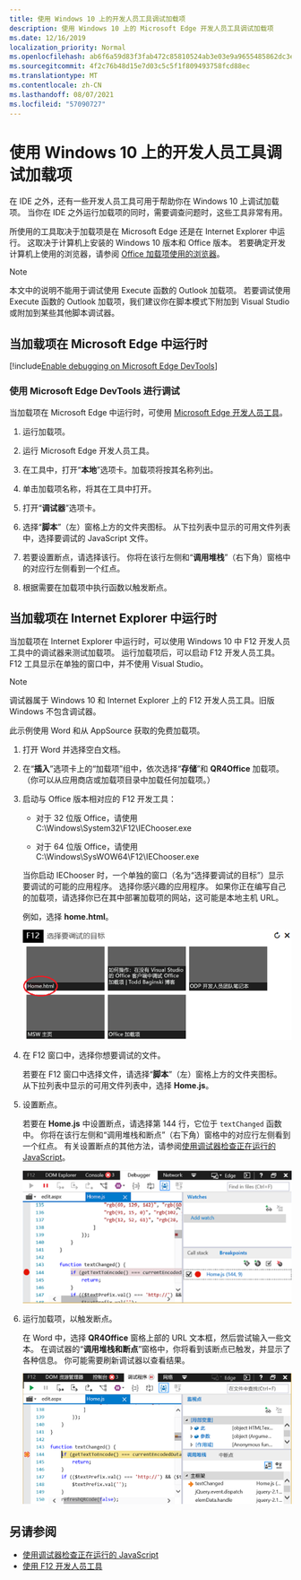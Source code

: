 ```yaml
---
title: 使用 Windows 10 上的开发人员工具调试加载项
description: 使用 Windows 10 上的 Microsoft Edge 开发人员工具调试加载项
ms.date: 12/16/2019
localization_priority: Normal
ms.openlocfilehash: ab6f6a59d83f3fab472c85810524ab3e03e9a9655485862dc3e6f3aeb03db910
ms.sourcegitcommit: 4f2c76b48d15e7d03c5c5f1f809493758fcd88ec
ms.translationtype: MT
ms.contentlocale: zh-CN
ms.lasthandoff: 08/07/2021
ms.locfileid: "57090727"
---
```

# <a name="debug-add-ins-using-developer-tools-on-windows-10"></a>使用 Windows 10 上的开发人员工具调试加载项

在 IDE 之外，还有一些开发人员工具可用于帮助你在 Windows 10 上调试加载项。 当你在 IDE 之外运行加载项的同时，需要调查问题时，这些工具非常有用。

所使用的工具取决于加载项是在 Microsoft Edge 还是在 Internet Explorer 中运行。 这取决于计算机上安装的 Windows 10 版本和 Office 版本。 若要确定开发计算机上使用的浏览器，请参阅 [Office 加载项使用的浏览器](../concepts/browsers-used-by-office-web-add-ins.md)。

> [!NOTE]
> 本文中的说明不能用于调试使用 Execute 函数的 Outlook 加载项。 若要调试使用 Execute 函数的 Outlook 加载项，我们建议你在脚本模式下附加到 Visual Studio 或附加到某些其他脚本调试器。

## <a name="when-the-add-in-is-running-in-microsoft-edge"></a>当加载项在 Microsoft Edge 中运行时

[!include[Enable debugging on Microsoft Edge DevTools](../includes/enable-debugging-on-edge-devtools.md)]

### <a name="debug-using-microsoft-edge-devtools"></a>使用 Microsoft Edge DevTools 进行调试

当加载项在 Microsoft Edge 中运行时，可使用 [Microsoft Edge 开发人员工具](https://www.microsoft.com/p/microsoft-edge-devtools-preview/9mzbfrmz0mnj?activetab=pivot%3Aoverviewtab)。

1. 运行加载项。

2. 运行 Microsoft Edge 开发人员工具。

3. 在工具中，打开“**本地**”选项卡。加载项将按其名称列出。

4. 单击加载项名称，将其在工具中打开。

5. 打开“**调试器**”选项卡。 

6. 选择“**脚本**”（左）窗格上方的文件夹图标。 从下拉列表中显示的可用文件列表中，选择要调试的 JavaScript 文件。

7. 若要设置断点，请选择该行。 你将在该行左侧和“**调用堆栈**”（右下角）窗格中的对应行左侧看到一个红点。

8. 根据需要在加载项中执行函数以触发断点。

## <a name="when-the-add-in-is-running-in-internet-explorer"></a>当加载项在 Internet Explorer 中运行时

当加载项在 Internet Explorer 中运行时，可以使用 Windows 10 中 F12 开发人员工具中的调试器来测试加载项。 运行加载项后，可以启动 F12 开发人员工具。 F12 工具显示在单独的窗口中，并不使用 Visual Studio。

> [!NOTE]
> 调试器属于 Windows 10 和 Internet Explorer 上的 F12 开发人员工具。旧版 Windows 不包含调试器。 

此示例使用 Word 和从 AppSource 获取的免费加载项。

1. 打开 Word 并选择空白文档。 
    
2. 在“**插入**”选项卡上的“加载项”组中，依次选择“**存储**”和 **QR4Office** 加载项。 （你可以从应用商店或加载项目录中加载任何加载项。）
    
3. 启动与 Office 版本相对应的 F12 开发工具：
    
   - 对于 32 位版 Office，请使用 C:\Windows\System32\F12\IEChooser.exe
    
   - 对于 64 位版 Office，请使用 C:\Windows\SysWOW64\F12\IEChooser.exe
    
   当你启动 IEChooser 时，一个单独的窗口（名为“选择要调试的目标”）显示要调试的可能的应用程序。 选择你感兴趣的应用程序。 如果你正在编写自己的加载项，请选择你已在其中部署加载项的网站，这可能是本地主机 URL。 
    
   例如，选择 **home.html**。 
    
   ![IEChooser 屏幕，指向气泡外接程序。](../images/choose-target-to-debug.png)

4. 在 F12 窗口中，选择你想要调试的文件。
    
   若要在 F12 窗口中选择文件，请选择“**脚本**”（左）窗格上方的文件夹图标。 从下拉列表中显示的可用文件列表中，选择 **Home.js**。
    
5. 设置断点。
    
   若要在 **Home.js** 中设置断点，请选择第 144 行，它位于 `textChanged` 函数中。 你将在该行左侧和“调用堆栈和断点”（右下角）窗格中的对应行左侧看到一个红点。 有关设置断点的其他方法，请参阅[使用调试器检查正在运行的 JavaScript](/previous-versions/windows/internet-explorer/ie-developer/samples/dn255007(v=vs.85))。 
    
   ![断点在文件home.js调试程序。](../images/debugger-home-js-02.png)

6. 运行加载项，以触发断点。
    
   在 Word 中，选择 **QR4Office** 窗格上部的 URL 文本框，然后尝试输入一些文本。 在调试器的“**调用堆栈和断点**”窗格中，你将看到该断点已触发，并显示了各种信息。 你可能需要刷新调试器以查看结果。
    
   ![调试器，其结果来自触发的断点。](../images/debugger-home-js-01.png)


## <a name="see-also"></a>另请参阅

- [使用调试器检查正在运行的 JavaScript](/previous-versions/windows/internet-explorer/ie-developer/samples/dn255007(v=vs.85))
- [使用 F12 开发人员工具](/previous-versions/windows/internet-explorer/ie-developer/samples/bg182326(v=vs.85))
